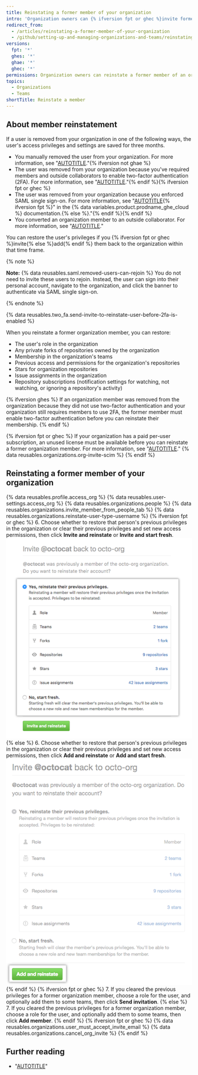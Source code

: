 ```yaml
---
title: Reinstating a former member of your organization
intro: 'Organization owners can {% ifversion fpt or ghec %}invite former organization members to rejoin{% else %}add former members to{% endif%} your organization, and choose whether to restore the person''s former role, access permissions, forks, and settings.'
redirect_from:
  - /articles/reinstating-a-former-member-of-your-organization
  - /github/setting-up-and-managing-organizations-and-teams/reinstating-a-former-member-of-your-organization
versions:
  fpt: '*'
  ghes: '*'
  ghae: '*'
  ghec: '*'
permissions: Organization owners can reinstate a former member of an organization.
topics:
  - Organizations
  - Teams
shortTitle: Reinstate a member
---
```


## About member reinstatement

If a user is removed from your organization in one of the following ways, the user's access privileges and settings are saved for three months.

- You manually removed the user from your organization. For more information, see "[AUTOTITLE](/organizations/managing-membership-in-your-organization/removing-a-member-from-your-organization)."{% ifversion not ghae %}
- The user was removed from your organization because you've required members and outside collaborators to enable two-factor authentication (2FA). For more information, see "[AUTOTITLE](/organizations/keeping-your-organization-secure/managing-two-factor-authentication-for-your-organization/requiring-two-factor-authentication-in-your-organization)."{% endif %}{% ifversion fpt or ghec %}
- The user was removed from your organization because you enforced SAML single sign-on. For more information, see "[AUTOTITLE](/enterprise-cloud@latest/organizations/managing-saml-single-sign-on-for-your-organization/enforcing-saml-single-sign-on-for-your-organization){% ifversion fpt %}" in the {% data variables.product.prodname_ghe_cloud %} documentation.{% else %}."{% endif %}{% endif %}
- You converted an organization member to an outside collaborator. For more information, see "[AUTOTITLE](/organizations/managing-user-access-to-your-organizations-repositories/converting-an-organization-member-to-an-outside-collaborator)."

You can restore the user's privileges if you {% ifversion fpt or ghec %}invite{% else %}add{% endif %} them back to the organization within that time frame.

{% note %}

**Note:** {% data reusables.saml.removed-users-can-rejoin %} You do not need to invite these users to rejoin. Instead, the user can sign into their personal account, navigate to the organization, and click the banner to authenticate via SAML single sign-on.

{% endnote %}

{% data reusables.two_fa.send-invite-to-reinstate-user-before-2fa-is-enabled %}

When you reinstate a former organization member, you can restore:
 - The user's role in the organization
 - Any private forks of repositories owned by the organization
 - Membership in the organization's teams
 - Previous access and permissions for the organization's repositories
 - Stars for organization repositories
 - Issue assignments in the organization
 - Repository subscriptions (notification settings for watching, not watching, or ignoring a repository's activity)

{% ifversion ghes %}
If an organization member was removed from the organization because they did not use two-factor authentication and your organization still requires members to use 2FA, the former member must enable two-factor authentication before you can reinstate their membership.
{% endif %}

{% ifversion fpt or ghec %}
If your organization has a paid per-user subscription, an unused license must be available before you can reinstate a former organization member. For more information, see "[AUTOTITLE](/billing/managing-billing-for-your-github-account/about-per-user-pricing)." {% data reusables.organizations.org-invite-scim %}
{% endif %}

## Reinstating a former member of your organization

{% data reusables.profile.access_org %}
{% data reusables.user-settings.access_org %}
{% data reusables.organizations.people %}
{% data reusables.organizations.invite_member_from_people_tab %}
{% data reusables.organizations.reinstate-user-type-username %}
{% ifversion fpt or ghec %}
6. Choose whether to restore that person's previous privileges in the organization or clear their previous privileges and set new access permissions, then click **Invite and reinstate** or **Invite and start fresh**.
  ![Choose to restore info or not](/assets/images/help/organizations/choose_whether_to_restore_org_member_info.png)
{% else %}
6. Choose whether to restore that person's previous privileges in the organization or clear their previous privileges and set new access permissions, then click **Add and reinstate** or **Add and start fresh**.
  ![Choose whether to restore privileges](/assets/images/help/organizations/choose_whether_to_restore_org_member_info_ghe.png)
{% endif %}
{% ifversion fpt or ghec %}
7. If you cleared the previous privileges for a former organization member, choose a role for the user, and optionally add them to some teams, then click **Send invitation**.
{% else %}
7. If you cleared the previous privileges for a former organization member, choose a role for the user, and optionally add them to some teams, then click **Add member**.
{% endif %}
{% ifversion fpt or ghec %}
{% data reusables.organizations.user_must_accept_invite_email %} {% data reusables.organizations.cancel_org_invite %}
{% endif %}

## Further reading

- "[AUTOTITLE](/organizations/managing-user-access-to-your-organizations-repositories/converting-an-organization-member-to-an-outside-collaborator)"
